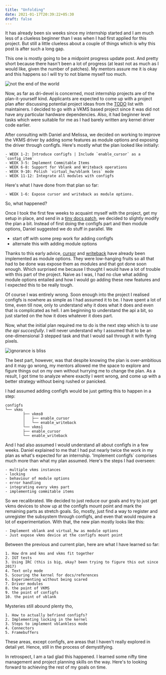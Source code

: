 ```yaml
---
title: "Unfolding"
date: 2021-01-17T20:39:22+05:30
draft: false
---
```


It has already been six weeks since my internship started and I am much less of a
clueless beginner than I was when I had first applied for this project. But still a little clueless about a couple of things which is why this post is after such a long gap.

This one is mostly going to be a midpoint progress update post. And pretty short because there hasn't been a lot of progress (at least not as much as I would like, given the number of patches). My mentors assure me it is okay and this happens so I will try to not blame myself too much.

![not the end of the world](https://media.giphy.com/media/3orifc9rWOO93wPGRW/giphy.gif)

Now, as far as dri-devel is concerned, most internship projects are of the plan-it-yourself 
kind. Applicants are expected to come up with a project plan after discussing potential project ideas from the [TODO](https://www.kernel.org/doc/html/latest/gpu/todo.html) list with maintainers. I decided to go with a VKMS based project since it was did not have any particular hardware dependencies. Also, it had beginner level tasks which were suitable for me as I had barely written any kernel driver code earlier.

After consulting with Daniel and Melissa, we decided on working to improve the VKMS driver by adding some features as module options and exposing the driver through configfs. Here's mostly what the plan looked like initially:

	- WEEK 1-2: Introduce configfs | Include `enable_cursor` as a `config_item`
	- WEEK 3-5: Implement Commitable Items
	- WEEK 6-8: Support for Vblank and Writeback operations
	- WEEK 9-10: Polish `virtual_hw/vblank less` mode
	- WEEK 11-12: Integrate all modules with configfs

Here's what I have done from that plan so far:

	- WEEK 1-6: Expose cursor and writeback as module options.

So, what happened?

Once I took the first few weeks to acquaint myself with the project,
get my setup in place, and send in a [tiny docs patch](https://lkml.org/lkml/2020/12/9/951), we decided to slightly modify the
plan a bit. Instead of first doing the configfs part and then module options, Daniel suggested we do stuff in parallel. We

- start off with some prep work for adding configfs
- alternate this with adding module options

Thanks to this early advice, [cursor](https://lkml.org/lkml/2021/1/10/107) and [writeback](https://lkml.org/lkml/2021/1/10/108) have already been implemented as module options. They were low-hanging fruits so all that had to be done was expose them as modules and that got done soon enough. Which surprised me because I thought I would have a lot of trouble with this part of the project. Naive as I was, I had no clue what adding module options entailed and how I would go adding these new features and I expected this to be really tough.

Of course I was entirely wrong. Soon enough into the project I realised configfs is nowhere as simple as I had assumed it to be. I have spent a lot of time, even till now, only to understand why it does what it does and even that is complicated as hell. I am beginning to understand the api a bit, so just started on the how it does whatever it does part. 

Now, what the initial plan required me to do is the next step which is to _use the api succesfully_. I will never understand why I assumed that to be an one-dimensional 3 stepped task and that I would sail through it with flying pixels. 

![ignorance is bliss](https://media.giphy.com/media/e67jW3CzzzWus/giphy.gif)

The best part, however, was that despite knowing the plan is over-ambitious and it may go wrong, my mentors allowed me the space to explore and figure things out on my own without hurrying me to change the plan. As a result, I got time to analyze where exactly I went wrong, and come up with a better strategy without being rushed or panicked.

I had assumed adding configfs would be just getting this to happen in a step:

	configfs
	└── vkms
    	    ├── vkms0
    	    │   ├── enable_cursor
    	    │   └── enable_writeback
    	    └── vkms1
        	├── enable_cursor
        	└── enable_writeback


And I had also assumed I would understand all about configfs in a few weeks. Daniel explained to me that I had put nearly twice the work in my plan as what's expected for an internship. 'Implement configfs` comprises much more than what my plan assumed. Here's the steps I had overseen:

	- multiple vkms instances
	- locking 
	- behaviour of module options
	- error handling
	- integrating every vkms part
	- implementing commitable items

So we recalibrated. We decided to just reduce our goals and try to just get vkms devices to show up at the configfs mount point and mark the remaining parts as stretch goals. So, mostly, just find a way to register and unregister the subsystem through configfs, and even that would require a lot of experimentation.
With that, the new plan mostly looks like this:

	- Implement vblank and virtual_hw as module options
	- Just expose vkms device at the configfs mount point
	
Between the previous and current plan, here are what I have learned so far:
	
	1. How drm and kms and vkms fit together
	2. IGT tests
	3. Using IRC (this is big, okay? been trying to figure this out since 2017)
	4. Text only mode 
	5. Scouring the kernel for docs/references
	6. Experimenting without being scared
	7. Driver modules
	8. the point of VKMS
	9. the point of configfs
	10. the point of vblank

Mysteries still abound plenty tho,

	1. How to actually befriend configfs?
	2. Implementing locking in the kernel
	3. Steps to implement vblankless mode
	4. Connectors
	5. Framebuffers

These areas, except configfs, are areas that I haven't really explored in detail yet. Hence, still in the process of demystifying.

In retrospect, I am a tad glad this happened. I learned some nifty time management and project planning skills on the way. Here's to looking forward to achieving the rest of my goals on time.